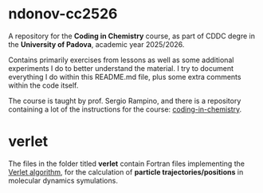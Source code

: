 # ndonov-cc2526
A repository for the **Coding in Chemistry** course, as part of CDDC degre in the **University of Padova**, academic year 2025/2026.  

Contains primarily exercises from lessons as well as some additional experiments I do to better understand the material. I try to document everything I do within this README.md file, plus some extra comments within the code itself.

The course is taught by prof. Sergio Rampino, and there is a repository containing a lot of the instructions for the course: [coding-in-chemistry](github.com/srampinogroup/coding-in-chemistry).
# verlet

The files in the folder titled **verlet** contain Fortran files implementing the [Verlet algorithm](en.wikipedia.org/wiki/Verlet_integration), for the calculation of **particle trajectories/positions** in molecular dynamics symulations.
